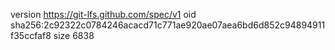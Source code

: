 version https://git-lfs.github.com/spec/v1
oid sha256:2c92322c0784246acacd71c771ae920ae07aea6bd6d852c94894911f35ccfaf8
size 6838
